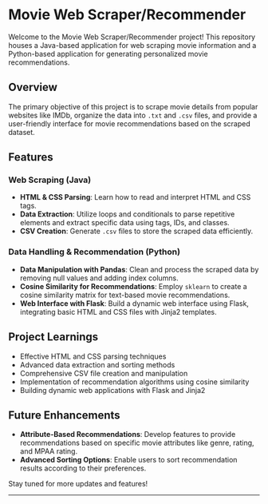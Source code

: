 # Movie Web Scraper/Recommender

Welcome to the Movie Web Scraper/Recommender project! This repository houses a Java-based application for web scraping movie information and a Python-based application for generating personalized movie recommendations.

## Overview

The primary objective of this project is to scrape movie details from popular websites like IMDb, organize the data into `.txt` and `.csv` files, and provide a user-friendly interface for movie recommendations based on the scraped dataset.

## Features

### Web Scraping (Java)
- **HTML & CSS Parsing**: Learn how to read and interpret HTML and CSS tags.
- **Data Extraction**: Utilize loops and conditionals to parse repetitive elements and extract specific data using tags, IDs, and classes.
- **CSV Creation**: Generate `.csv` files to store the scraped data efficiently.

### Data Handling & Recommendation (Python)
- **Data Manipulation with Pandas**: Clean and process the scraped data by removing null values and adding index columns.
- **Cosine Similarity for Recommendations**: Employ `sklearn` to create a cosine similarity matrix for text-based movie recommendations.
- **Web Interface with Flask**: Build a dynamic web interface using Flask, integrating basic HTML and CSS files with Jinja2 templates.

## Project Learnings
- Effective HTML and CSS parsing techniques
- Advanced data extraction and sorting methods
- Comprehensive CSV file creation and manipulation
- Implementation of recommendation algorithms using cosine similarity
- Building dynamic web applications with Flask and Jinja2

## Future Enhancements
- **Attribute-Based Recommendations**: Develop features to provide recommendations based on specific movie attributes like genre, rating, and MPAA rating.
- **Advanced Sorting Options**: Enable users to sort recommendation results according to their preferences.

Stay tuned for more updates and features!

---